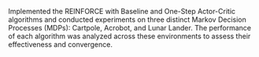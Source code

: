 Implemented the REINFORCE with Baseline and One-Step Actor-Critic algorithms and conducted
experiments on three distinct Markov Decision Processes (MDPs): Cartpole, Acrobot, and Lunar Lander. The
performance of each algorithm was analyzed across these environments to assess their effectiveness and convergence.
